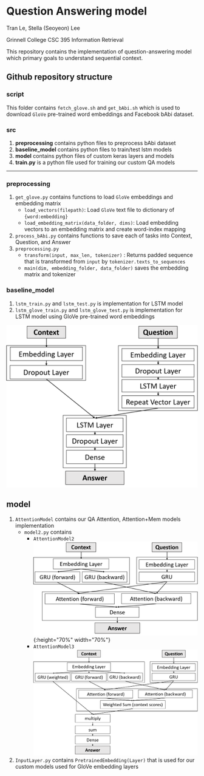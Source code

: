 # Question Answering model

Tran Le, Stella (Seoyeon) Lee

Grinnell College CSC 395 Information Retrieval

This repository contains the implementation of question-answering model which primary goals to understand sequential context. 


## Github repository structure

### script

This folder contains `fetch_glove.sh` and `get_bAbi.sh` which is used to download `GloVe` pre-trained word embeddings and Facebook bAbi dataset.

### src

1. **preprocessing** contains python files to preprocess bAbi dataset
2. **baseline_model** contains python files to train/test lstm models
3. **model** contains python files of custom keras layers and models
4. **train.py** is a python file used for training our custom QA models

---

### preprocessing

1. `get_glove.py` contains functions to load `GloVe` embeddings and embedding matrix
   - `load_vectors(filepath)`: Load `GloVe` text file to dictionary of `{word:embedding}`
   - `load_embedding_matrix(data_folder, dims)`: Load embedding vectors to an embedding matrix and create word-index mapping
2. `process_bAbi.py` contains functions to save each of tasks into Context, Question, and Answer 
3. `preprocessing.py`
   - `transform(input, max_len, tokenizer)` : Returns padded sequence that is transformed from `input` by `tokenizer.texts_to_sequences`
   - `main(dim, embedding_folder, data_folder)` saves the embedding matrix and tokenizer

### baseline_model

1. `lstm_train.py` and `lstm_test.py` is implementation for LSTM model 
2. `lstm_glove_train.py` and `lstm_glove_test.py` is implementation for LSTM model using GloVe pre-trained word embeddings

![LSTM](paper/LSTMModel.png)

## model

1. `AttentionModel` contains our QA Attention, Attention+Mem models implementation
   - `model2.py` contains
     - `AttentionModel2`
     ![Attention](paper/AttentionModel.png){:height="70%" width="70%"}
     - `AttentionModel3`
     ![AttentionMEM](paper/AttentionMemModel.png)
2. `InputLayer.py` contains `PretrainedEmbedding(Layer)` that is used for our custom models used for GloVe embedding layers
